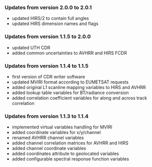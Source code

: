 ### Updates from version 2.0.0 to 2.0.1

- updated HIRS/2 to contain full angles
- updated HIRS dimension names and flags 

### Updates from version 1.1.5 to 2.0.0

- updated UTH CDR 
- added common uncertainties to AVHRR and HIRS FCDR

### Updates from version 1.1.4 to 1.1.5

- first version of CDR writer software
- updated MVIRI format according to EUMETSAT requests
- added original L1 scanline mapping variables to HIRS and AVHRR
- added lookup table variables for BT/radiance conversion
- added correlation coefficient variables for along and across track correlation

### Updates from version 1.1.3 to 1.1.4

- implemented virtual variables handling for MVIRI
- added coordinate variables for x/y/channel
- renamed AVHRR channel variables
- added channel correlation matrices for AVHRR and HIRS
- added channel coordinate variables
- added coordinates attribute to geolocated variables
- added configurable spectral response function variables